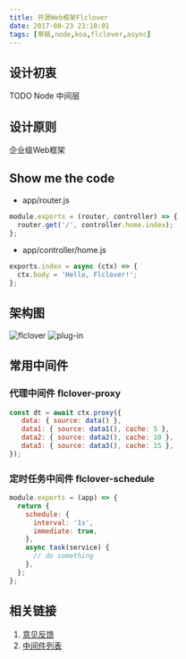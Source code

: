 ```yaml
---
title: 开源Web框架Flclover
date: 2017-08-23 23:10:01
tags: [草稿,node,koa,flclover,async]
---
```

## 设计初衷
TODO Node 中间层

## 设计原则
企业级Web框架

## Show me the code

* app/router.js

```javascript
module.exports = (router, controller) => {
  router.get('/', controller.home.index);
};
```

* app/controller/home.js

```javascript
exports.index = async (ctx) => {
  ctx.body = 'Hello, Flclover!';
};
```

## 架构图
![flclover](http://7xocsy.com1.z0.glb.clouddn.com/blog/flclover.png)
![plug-in](http://7xocsy.com1.z0.glb.clouddn.com/plug-in.png)

## 常用中间件
### 代理中间件 flclover-proxy
```javascript
const dt = await ctx.proxy({
   data: { source: data() },
   data1: { source: data1(), cache: 5 },
   data2: { source: data2(), cache: 10 },
   data3: { source: data3(), cache: 15 },
});
```

### 定时任务中间件 flclover-schedule
```javascript
module.exports = (app) => {
  return {
    schedule: {
      interval: '1s',
      immediate: true,
    },
    async task(service) {
      // do something
    },
  };
};
```
## 相关链接
1. [意见反馈](https://github.com/TalkingData/flclover/issues)
2. [中间件列表](https://github.com/search?q=topic%3Aflclover-middleware&type=Repositories)
